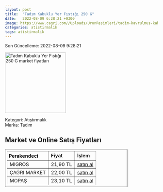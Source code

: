 ```yaml
---
layout: post
title:  "Tadım Kabuklu Yer Fıstığı 250 G"
date:   2022-08-09 6:28:21 +0300
image: https://www.cagri.com//Uploads/UrunResimleri/tadim-kavrulmus-kabuklu-yer-fistigi-25-f75-b6.jpg
categories: atistirmalik
tags: atistirmalik
---
```


Son Güncelleme: 2022-08-09 9:28:21

<img src="https://www.cagri.com//Uploads/UrunResimleri/tadim-kavrulmus-kabuklu-yer-fistigi-25-f75-b6.jpg" width="200" alt="Tadım Kabuklu Yer Fıstığı 250 G market fiyatları" />

Kategori: Atıştırmalık
<br />
Marka: Tadım

<h2>Market ve Online Satış Fiyatları</h2>

<table border="1" style="padding: 5px;width:80%;">
  <tr>
    <td style="padding: 5px;"><strong>Perakendeci</strong></td>
    <td><strong>Fiyat</strong></td>
    <td><strong>İşlem</strong></td>
  </tr>
  <tr>
              <td title="Migros">MIGROS</td>
              <td>21,90 TL</td>
              <td><a title="Migros" target="_blank" href="https://www.migros.com.tr/tadim-kabuklu-yer-fistigi-250-g-p-7b8e81">satın al</a></td>
            </tr><tr>
              <td title="Çağrı Market">ÇAĞRI MARKET</td>
              <td>22,00 TL</td>
              <td><a title="Çağrı Market" target="_blank" href="https://www.cagri.com/tadim-kavrulmus-kabuklu-yer-fistigi-250-gr">satın al</a></td>
            </tr><tr>
              <td title="Mopaş">MOPAŞ</td>
              <td>23,10 TL</td>
              <td><a title="Mopaş" target="_blank" href="https://www.mopas.com.tr/tadim-kabuklu-fistik-250-gr/p/367174">satın al</a></td>
            </tr>
</table>
